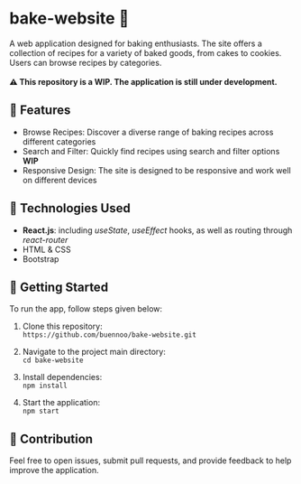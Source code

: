 # bake-website 🍰
A web application designed for baking enthusiasts. The site offers a collection of recipes for a variety of baked goods, from cakes to cookies. Users can browse recipes by categories.
<br><br>**⚠️ This repository is a WIP. The application is still under development.**

## 💫 Features
  - Browse Recipes: Discover a diverse range of baking recipes across different categories
  - Search and Filter: Quickly find recipes using search and filter options **WIP**
  - Responsive Design: The site is designed to be responsive and work well on different devices
    
## 💫 Technologies Used
  - **React.js**: including _useState_, _useEffect_ hooks, as well as routing through _react-router_
  - HTML & CSS
  - Bootstrap

## 💫 Getting Started
To run the app, follow steps given below:
1. Clone this repository:<br>
`https://github.com/buennoo/bake-website.git`

2.  Navigate to the project main directory:<br>
`cd bake-website`

3. Install dependencies:<br>
`npm install`

4. Start the application:<br>
`npm start`

## 💫 Contribution
Feel free to open issues, submit pull requests, and provide feedback to help improve the application.

